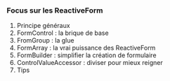 ### Focus sur les ReactiveForm

1. Principe généraux
2. FormControl&nbsp;: la brique de base
3. FromGroup&nbsp;: la glue
4. FormArray&nbsp;: la vrai puissance des ReactiveForm
5. FormBuilder&nbsp;: simplifier la création de formulaire
6. ControlValueAccessor&nbsp;: diviser pour mieux reigner
7. Tips

